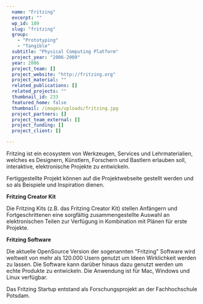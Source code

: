 ```yaml
---
  name: "Fritzing"
  excerpt: ""
  wp_id: 189
  slug: "fritzing"
  group: 
    - "Prototyping"
    - "Tangible"
  subtitle: "Physical Computing Platform"
  project_year: "2006-2009"
  year: 2006
  project_team: []
  project_website: "http://fritzing.org"
  project_material: ""
  related_publications: []
  related_projects: ""
  thumbnail_id: 233
  featured_home: false
  thumbnail: /images/uploads/fritzing.jpg
  project_partners: []
  project_team_external: []
  project_funding: []
  project_client: []

---
```

Fritzing ist ein ecosystem von Werkzeugen, Services und Lehrmaterialien, welches es Designern, Künstlern, Forschern und Bastlern erlauben soll, interaktive, elektronische Projekte zu entwickeln.

Fertiggestellte Projekt können auf die Projektwebseite gestellt werden und so als Beispiele und Inspiration dienen.

<strong>Fritzing Creator Kit</strong>

Die Fritzing Kits (z.B. das Fritzing Creator Kit) stellen Anfängern und Fortgeschrittenen eine sorgfältig zusammengestellte Auswahl an elektronischen Teilen zur Verfügung in Kombination mit Plänen für erste Projekte.

<strong>Fritzing Software</strong>

Die aktuelle OpenSource Version der sogenannten "Fritzing" Software wird weltweit von mehr als 120.000 Usern genutzt um Ideen Wirklichkeit werden zu lassen. Die Software kann darüber hinaus dazu genutzt werden um echte Produkte zu entwickeln. Die Anwendung ist für Mac, Windows und Linux verfügbar.

Das Fritzing Startup entstand als Forschungsprojekt an der Fachhochschule Potsdam.